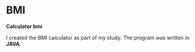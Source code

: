 # BMI
 **Calculator bmi** 

I created the BMI calculator as part of my study.
The program was written in **JAVA**.
